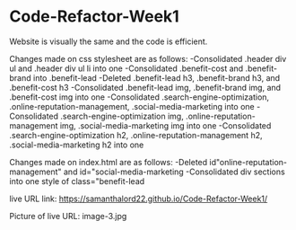 # Code-Refactor-Week1
Website is visually the same and the code is efficient.

Changes made on css stylesheet are as follows:
-Consolidated .header div ul and .header div ul li into one
-Consolidated .benefit-cost and .benefit-brand into .benefit-lead
-Deleted .benefit-lead h3, .benefit-brand h3, and .benefit-cost h3
-Consolidated .benefit-lead img, .benefit-brand img, and .benefit-cost img into one
-Consolidated .search-engine-optimization, .online-reputation-management, .social-media-marketing into one
-Consolidated .search-engine-optimization img, .online-reputation-management img, .social-media-marketing img into one
-Consolidated .search-engine-optimization h2, .online-reputation-management h2, .social-media-marketing h2 into one

Changes made on index.html are as follows:
-Deleted id"online-reputation-management" and id="social-media-marketing
-Consolidated div sections into one style of class="benefit-lead

live URL link:
https://samanthalord22.github.io/Code-Refactor-Week1/

Picture of live URL:
image-3.jpg

